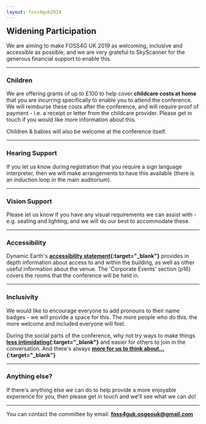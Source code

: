 ```yaml
---
layout: foss4guk2019
---
```

<h2 style="margin-top:0;">Widening Participation</h2>

We are aiming to make FOSS4G UK 2019 as welcoming, inclusive and accessible as possible, and we are very grateful to SkyScanner for the generous financial support to enable this.
<br>
<hr/>

### Children

We are offering grants of up to &pound;100 to help cover **childcare costs at home** that you are incurring specifically to enable you to attend the conference. We will reimburse these costs after the conference, and will require proof of payment - i.e. a receipt or letter from the childcare provider. Please get in touch if you would like more information about this.

Children & babies will also be welcome at the conference itself.
<br>
<hr/>

### Hearing Support

If you let us know during registration that you require a sign language interpreter, then we will make arrangements to have this available (there is an induction loop in the main auditorium).
<br>
<hr/>

### Vision Support

Please let us know if you have any visual requirements we can assist with - e.g. seating and lighting, and we will do our best to accommodate these.
<br>
<hr/>

### Accessibility

Dynamic Earth's **[accessibility statement](https://www.dynamicearth.co.uk/media/1714/access-statement.pdf "Dynamic Earth - Accessibility Statement"){:target="_blank"}** provides in depth information about access to and within the building, as well as other useful information about the venue. The 'Corporate Events' section (p16) covers the rooms that the conference will be held in.
<br>
<hr/>

### Inclusivity
We would like to encourage everyone to add pronouns to their name badges - we will provide a space for this. The more people who do this, the more welcome and included everyone will feel.

During the social parts of the conference, why not try ways to make things **[less intimidating](https://www.ericholscher.com/blog/2017/aug/2/pacman-rule-conferences/ "Pac-man appraoch to conferences"){:target="_blank"}** and easier for others to join in the conversation. And there's always **[more for us to think about...](https://github.com/mxsasha/lessobviouschecklist "The Less Obvious Conference Checklist"){:target="_blank"}**
<br>
<hr/>

### Anything else?
If there's anything else we can do to help provide a more enjoyable experience for you, then please get in touch and we'll see what we can do!
<br>
<hr/>

You can contact the committee by email: **foss4guk.osgeouk@gmail.com**

